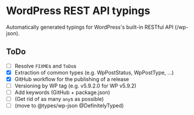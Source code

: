 # WordPress REST API typings

Automatically generated typings for WordPress's built-in RESTful API (/wp-json).

## ToDo

- [ ] Resolve `FIXME`s and `ToDo`s
- [X] Extraction of common types (e.g. WpPostStatus, WpPostType, …)
- [X] GitHub workflow for the publishing of a release
- [ ] Versioning by WP tag (e.g. v5.9.2.0 for WP v5.9.2)
- [ ] Add keywords (GitHub + package.json)
- [ ] (Get rid of as many `any`s as possible)
- [ ] (move to @types/wp-json @DefinitelyTyped)
